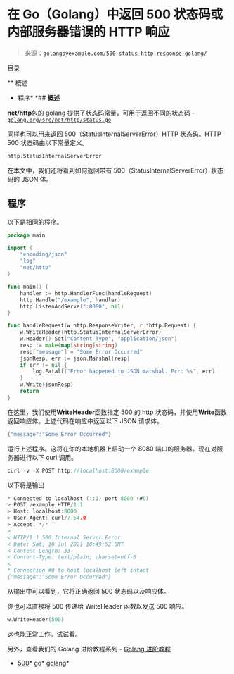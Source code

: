 <!--yml

分类：未分类

日期：2024-10-13 06:38:50

-->

# 在 Go（Golang）中返回 500 状态码或内部服务器错误的 HTTP 响应

> 来源：[`golangbyexample.com/500-status-http-response-golang/`](https://golangbyexample.com/500-status-http-response-golang/)

目录

**   概述

+   程序*  *## **概述**

**net/http**包的 golang 提供了状态码常量，可用于返回不同的状态码 - [`golang.org/src/net/http/status.go`](https://golang.org/src/net/http/status.go)

同样也可以用来返回 500（StatusInternalServerError）HTTP 状态码。HTTP 500 状态码由以下常量定义。

```go
http.StatusInternalServerError
```

在本文中，我们还将看到如何返回带有 500（StatusInternalServerError）状态码的 JSON 体。

## **程序**

以下是相同的程序。

```go
package main

import (
	"encoding/json"
	"log"
	"net/http"
)

func main() {
	handler := http.HandlerFunc(handleRequest)
	http.Handle("/example", handler)
	http.ListenAndServe(":8080", nil)
}

func handleRequest(w http.ResponseWriter, r *http.Request) {
	w.WriteHeader(http.StatusInternalServerError)
	w.Header().Set("Content-Type", "application/json")
	resp := make(map[string]string)
	resp["message"] = "Some Error Occurred"
	jsonResp, err := json.Marshal(resp)
	if err != nil {
		log.Fatalf("Error happened in JSON marshal. Err: %s", err)
	}
	w.Write(jsonResp)
	return
}
```

在这里，我们使用**WriteHeader**函数指定 500 的 http 状态码，并使用**Write**函数返回响应体。上述代码在响应中返回以下 JSON 请求体。

```go
{"message":"Some Error Occurred"}
```

运行上述程序。这将在你的本地机器上启动一个 8080 端口的服务器。现在对服务器进行以下 curl 调用。

```go
curl -v -X POST http://localhost:8080/example
```

以下将是输出

```go
* Connected to localhost (::1) port 8080 (#0)
> POST /example HTTP/1.1
> Host: localhost:8080
> User-Agent: curl/7.54.0
> Accept: */*
> 
< HTTP/1.1 500 Internal Server Error
< Date: Sat, 10 Jul 2021 10:49:52 GMT
< Content-Length: 33
< Content-Type: text/plain; charset=utf-8
< 
* Connection #0 to host localhost left intact
{"message":"Some Error Occurred"}
```

从输出中可以看到，它将正确返回 500 状态码以及响应体。

你也可以直接将 500 传递给 WriteHeader 函数以发送 500 响应。

```go
w.WriteHeader(500)
```

这也能正常工作。试试看。

另外，查看我们的 Golang 进阶教程系列 - [Golang 进阶教程](https://golangbyexample.com/golang-comprehensive-tutorial/)

+   [500](https://golangbyexample.com/tag/500/)*   [go](https://golangbyexample.com/tag/go/)*   [golang](https://golangbyexample.com/tag/golang/)*
